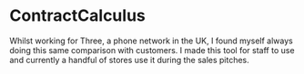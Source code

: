 # ContractCalculus

Whilst working for Three, a phone network in the UK, I found myself always doing this same comparison with customers. I made this tool for staff to use and currently a handful of stores use it during the sales pitches.
